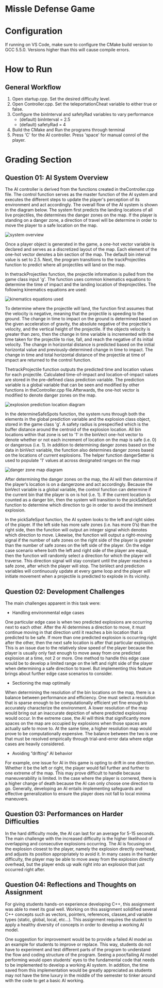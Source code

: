# Missle Defense Game

# Configuration
If running on VS Code, make sure to configure the CMake build version to GCC 5.5.0. Versions higher than this will cause compile errors.

# How to Run


## General Workflow

1. Open startup.cpp. Set the desired difficulty level.
2. Open Controller.cpp. Set the teleportationCheat variable to either true or false.
3. Configure the binInterval and safetyRad variables to vary performance
    * (default) binInterval = 2.5
    * (default) safetyRad = 4
4. Build the CMake and Run the programs through terminal
5. Press 'C' for the AI controller. Press 'space' for manual conrol of the player.

# Grading Section

## Question 01: AI System Overview

The AI controller  is derived from the functions created in theController.cpp file. The control function serves as the master function of the AI system and executes the different steps to update the player's perception of its environment and act accordingly.  The overall flow of the AI system is shown in the diagram below.  The system first predicts the landing locations of all live projectiles, the determines the danger zones on the map. If the player is standing on a danger zone, a direction of travel will be determine in order to move the player to a safe location on the map. 

![system overview](img/img01.png)

Once a player object is generated in the game, a one-hot vector variable is declared and serves as a discretized layout of the map. Each element of the one-hot vector denotes a bin section of the map. The default bin interval value is set to 2.5. Next, the program transitions to the trackProjectiles function to predict where all projectiles will land on the map.

In thetrackProjectiles function, the projectile information is pulled from the game class input 'g'. The function uses common kinematics equations to determine the time of impact and the landing location of theprojectiles. The following kinematics equations are used:

![kinematics equations used](img/img02.png)

To determine where the projectile will land, the function first assumes that the velocity is negative, meaning that the projectile is speeding to the ground. The change in time to impact on the ground is determined based on the given acceleration of gravity, the absolute negative of the projectile's velocity, and the vertical height of the projectile. If the objects velocity is greater than zero, then the change in time variable is incremented with the time taken for the projectile to rise, fall, and reach the negative of its initial velocity. The change in horizontal distance is predicted based on the initial horizontal value and previously-determined change in time to impact. The change in time and total horizontal distance of the projectile at time of impact are returned to the control function.

ThetrackProjectile function outputs the predicted time and location values for each projectile.  Calculated time-of-impact and location-of-impact values are stored in the pre-defined class prediction variable.  The prediction variable is a global variable that can be seen and modified by other functions in theController.cpp file.Afterwards, the one-hot vector is modified to denote danger zones on the map.

![explosion prediction location diagram](img/img03.png)

In the determineSafeSpots function,  the  system  runs  through  both  the  elements  in  the  global prediction variable and the explosion class object, stored in the game class 'g'.  A safety radius is prespecified which is the buffer distance around the centroid of the explosion location. All bin locations within that zone is set to '1' in the binVect one-hot vector to denote whether or not each increment of location on the map is safe (i.e.  0) or dangerous (i.e.  1).  In addition to determining danger zones based on the data in binVect variable, the function also determines danger zones based on the locations of current explosions. The helper function dangerSetter is used to populate '1' values at across designated ranges on the map

![danger zone map diagram](img/img04.png)

After determining the danger zones on the map, the AI will then determine if the player’s location is on a dangerzone and act accordingly. Because the binVect variable is a global variable, the control function can determine if the current bin that the player is on is hot (i.e. 1). If the current location is counted as a danger bin, then the system will transition to the pickSafeSpot function to determine which direction to go in order to avoid the imminent explosion.

In the pickSafeSpot function, the AI system looks to the left and right sides of the player.  If the left side has more safe zones (i.e.  has more 0’s) than the right side, then the function will output an integer signal which denotes which direction to move.  Likewise, the function will output a right-moving signal if the number of safe zones on the right side of the player is greater than the number of safe zones on the left side of the player. On the edge case scenario where both the left and right side of the player are equal, then the function will randomly select a direction for which the player will traverse. This direction signal will stay constant until the player reaches a safe zone, after which the player will stop. The binVect and prediction variables will continuously update at every game loop and the player will initiate movement when a projectile is predicted to explode in its vicinity.

## Question 02: Development Challenges

The main challenges apparent in this task were:

* Handling environmental edge cases 

One particular edge case is when two predicted explosions are occurring next to each other.  After the AI determines a direction to move, it must continue moving in that direction until it reaches a bin location that is predicted to be safe. If more than one predicted explosion is occurring right after the other, then the next safe location is after that particular explosion. This is an issue due to the relatively slow speed of the player because the player is usually only fast enough to move away from one predicted explosion at a time, not 2 or more. One method to handle this edge case would be to develop a limited range on the left and right side of the player when determining a safe direction to travel. But implementing this feature brings about further edge case scenarios to consider.

* Sectioning the map optimally 

When determining the resolution of the bin locations on the map, there is a balance between performance and efficiency. One must select a resolution that is sparse enough to be computationally efficient yet fine enough to accurately characterize the environment. A lower resolution of the map would bring out an inaccurate depiction of where predicted explosions would occur.  In the extreme case, the AI will think that significantly more spaces on the map are occupied by explosions when those spaces are actually safe to move to. At  the  same  time,  a  higher  resolution  map  would  prove  to  be  computationally expensive.  The balance between the two is one that must be resolved empirically through trial-and-error data where edge cases are heavily considered.

* Avoiding ”drifting” AI behavior 

For example, one issue for AI in this game is opting to drift in one direction.  Whether it be the left or right, the player would fall further and further to one extreme of the map. This may prove difficult to handle because maneuverability is limited. In the case where the player is cornered, there is a higher change of death because the AI can only choose one direction to go. Generally, developing an AI entails implementing safeguards and effective generalization to ensure the player does not fall to local minima maneuvers.

## Question 03: Performances on Harder Difficulties

In the hard difficulty mode, the AI can last for an average for 5-15 seconds. The main challenge with the increased difficulty is the higher likelihood of overlapping and consecutive explosions occurring. The AI is focusing on the explosion closest to the player, namely the explosion directly overhead, and adjusts its position appropriately to avoid it. In many cases in the harder difficulty, the player may be able to move away from the explosion directly overhead, but the player ends up walk right into an explosion that just occurred right after.

## Question 04: Reflections and Thoughts on Assignment

For giving students hands-on experience developing C++, this assignment was able to meet its goal well. Working on this assignment solidified several C++ concepts such as vectors, pointers, references, classes,and variable  types (static,  global,  local,  etc...).   This  assignment requires  the student  to apply  a healthy diversity of concepts in order to develop a working AI model.

One  suggestion  for  improvement  would  be  to  provide  a  failed  AI  model  as  an  example  for  students to improve or replace. This way, students do not have to experiment and test different parts of the program to understand the flow and coding structure of the program. Seeing a poor/failing AI model performing would open students’ eyes to the fundamental code that needs to be implemented to develop a working AI system. In addition, the time saved from this implementation would be greatly appreciated as students may not have the time luxury in the middle of the semester to tinker around with the code to get a basic AI working.

